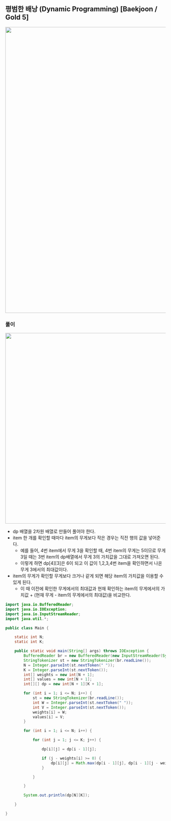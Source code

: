 ## 평범한 배낭 (Dynamic Programming) [Baekjoon / Gold 5]

<img src="https://user-images.githubusercontent.com/35963403/195402195-0596270f-e58d-400f-a2b8-4f8c756fc7ec.png" width="900">

### 풀이

<img src="https://user-images.githubusercontent.com/35963403/195402860-c13df361-11e7-4548-a033-5072ae1dc325.png" width="600">

- dp 배열을 2차원 배열로 만들어 풀어야 한다.
- item 한 개를 확인할 때마다 item의 무게보다 작은 경우는 직전 행의 값을 넣어준다.
  - 예를 들어, 4번 item에서 무게 3을 확인할 때, 4번 item의 무게는 5이므로 무게 3일 때는 3번 item의 dp배열에서 무게 3의 가치값을 그대로 가져오면 된다.
  - 이렇게 하면 dp[4][3]은 6이 되고 이 값이 1,2,3,4번 item을 확인하면서 나온 무게 3에서의 최대값이다.
- item의 무게가 확인할 무게보다 크거나 같게 되면 해당 item의 가치값을 이용할 수 있게 된다.
  - 이 때 이전에 확인한 무게에서의 최대값과 현재 확인하는 item의 무게에서의 가치값 + (현재 무게 - item의 무게에서의 최대값)을 비교한다.

```java
import java.io.BufferedReader;
import java.io.IOException;
import java.io.InputStreamReader;
import java.util.*;

public class Main {

    static int N;
    static int K;

    public static void main(String[] args) throws IOException {
        BufferedReader br = new BufferedReader(new InputStreamReader(System.in));
        StringTokenizer st = new StringTokenizer(br.readLine());
        N = Integer.parseInt(st.nextToken(" "));
        K = Integer.parseInt(st.nextToken());
        int[] weights = new int[N + 1];
        int[] values = new int[N + 1];
        int[][] dp = new int[N + 1][K + 1];

        for (int i = 1; i <= N; i++) {
            st = new StringTokenizer(br.readLine());
            int W = Integer.parseInt(st.nextToken(" "));
            int V = Integer.parseInt(st.nextToken());
            weights[i] = W;
            values[i] = V;
        }

        for (int i = 1; i <= N; i++) {

            for (int j = 1; j <= K; j++) {

                dp[i][j] = dp[i - 1][j];

                if (j - weights[i] >= 0) {
                    dp[i][j] = Math.max(dp[i - 1][j], dp[i - 1][j - weights[i]] + values[i]);
                }

            }

        }

        System.out.println(dp[N][K]);

    }

}
```
